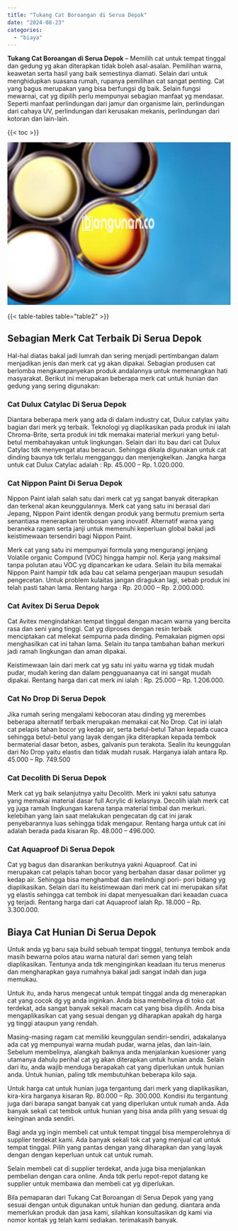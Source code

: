 ```yaml
---
title: "Tukang Cat Boroangan di Serua Depok"
date: "2024-08-23"
categories: 
  - "biaya"
---
```


**Tukang Cat Boroangan di Serua Depok** – Memilih cat untuk tempat tinggal dan gedung yg akan diterapkan tidak boleh asal-asalan. Pemilihan warna, keawetan serta hasil yang baik semestinya diamati. Selain dari untuk menghidupkan suasana rumah, rupanya pemilihan cat sangat penting. Cat yang bagus merupakan yang bisa berfungsi dg baik. Selain fungsi mewarnai, cat yg dipilih perlu mempunyai sebagian manfaat yg mendasar. Seperti manfaat perlindungan dari jamur dan organisme lain, perlindungan dari cahaya UV, perlindungan dari kerusakan mekanis, perlindungan dari kotoran dan lain-lain.

{{< toc >}}

![Tukang Cat Boroangan di Serua Depok](/images/jasa-cat-murah37.png)

{{< table-tables table="table2" >}}

## Sebagian Merk Cat Terbaik Di Serua Depok

Hal-hal diatas bakal jadi lumrah dan sering menjadi pertimbangan dalam menjadikan jenis dan merk cat yg akan dipakai. Sebagian produsen cat berlomba mengkampanyekan produk andalannya untuk memenangkan hati masyarakat. Berikut ini merupakan beberapa merk cat untuk hunian dan gedung yang sering digunakan:

### Cat Dulux Catylac Di Serua Depok

Diantara beberapa merk yang ada di dalam industry cat, Dulux catylax yaitu bagian dari merk yg terbaik. Teknologi yg diaplikasikan pada produk ini ialah Chroma-Brite, serta produk ini tdk memakai material merkuri yang betul-betul membahayakan untuk lingkungan. Selain dari itu bau dari cat Dulux Catylac tdk menyengat atau beracun. Sehingga dikala digunakan untuk cat dinding baunya tdk terlalu mengganggu dan menjengkelkan. Jangka harga untuk cat Dulux Catylac adalah : Rp. 45.000 – Rp. 1.020.000.

### Cat Nippon Paint Di Serua Depok

Nippon Paint ialah salah satu dari merk cat yg sangat banyak diterapkan dan terkenal akan keunggulannya. Merk cat yang satu ini berasal dari Jepang, Nippon Paint identik dengan produk yang bermutu premium serta senantiasa menerapkan terobosan yang inovatif. Alternatif warna yang beraneka ragam serta janji untuk memenuhi keperluan global bakal jadi keistimewaan tersendiri bagi Nippon Paint.

Merk cat yang satu ini mempunyai formula yang mengurangi jenjang Volatile organic Compund (VOC) hingga hampir nol. Kerja yang maksimal tanpa polutan atau VOC yg dipancarkan ke udara. Selain itu bila memakai Nippon Paint hampir tdk ada bau cat selama pengerjaan maupun sesudah pengecetan. Untuk problem kulaitas jangan diragukan lagi, sebab produk ini telah pasti tahan lama. Rentang harga : Rp. 20.000 – Rp. 2.000.000.

### Cat Avitex Di Serua Depok

Cat Avitex mengindahkan tempat tinggal dengan macam warna yang bercita rasa dan seni yang tinggi. Cat yg diproses dengan resin terbaik menciptakan cat melekat sempurna pada dinding. Pemakaian pigmen opsi menghasilkan cat ini tahan lama. Selain itu tanpa tambahan bahan merkuri jadi ramah lingkungan dan aman dipakai.

Keistimewaan lain dari merk cat yg satu ini yaitu warna yg tidak mudah pudar, mudah kering dan dalam pengguanaanya cat ini sangat mudah dipakai. Rentang harga dari cat merk ini ialah : Rp. 25.000 – Rp. 1.206.000.

### Cat No Drop Di Serua Depok

Jika rumah sering mengalami kebocoran atau dinding yg merembes beberapa alternatif terbaik merupakan memakai cat No Drop. Cat ini ialah cat pelapis tahan bocor yg kedap air, serta betul-betul Tahan kepada cuaca sehingga betul-betul yang layak dengan jika diterapkan kepada tembok bermaterial dasar beton, asbes, galvanis pun terakota. Sealin itu keunggulan dari No Drop yaitu elastis dan tidak mudah rusak. Harganya ialah antara Rp. 45.000 – Rp. 749.500

### Cat Decolith Di Serua Depok

Merk cat yg baik selanjutnya yaitu Decolith. Merk ini yakni satu satunya yang memakai material dasar full Acrylic di kelasnya. Decolih ialah merk cat yg juga ramah lingkungan karena tanpa material timbal dan merkuri. kelebihan yang lain saat melakukan pengecatan dg cat ini jarak penyebarannya luas sehingga tidak mengapur. Rentang harga untuk cat ini adalah berada pada kisaran Rp. 48.000 – 496.000.

### Cat Aquaproof Di Serua Depok

Cat yg bagus dan disarankan berikutnya yakni Aquaproof. Cat ini merupakan cat pelapis tahan bocor yang berbahan dasar dasar polimer yg kedap air. Sehingga bisa menghambat dan melindungi pori- pori bidang yg diaplikasikan. Selain dari itu keistimewaan dari merk cat ini merupakan sifat yg elastis sehingga cat tembok ini dapat menyesuaikan dari keaadan cuaca yg terjadi. Rentang harga dari cat Aquaproof ialah Rp. 18.000 – Rp. 3.300.000.

## Biaya Cat Hunian Di Serua Depok

Untuk anda yg baru saja build sebuah tempat tinggal, tentunya tembok anda masih bewarna polos atau warna natural dari semen yang telah diaplikasikan. Tentunya anda tdk menginginkan keadaan itu terus menerus dan mengharapkan gaya rumahnya bakal jadi sangat indah dan juga memukau.

Untuk itu, anda harus mengecat untuk tempat tinggal anda dg menerapkan cat yang cocok dg yg anda inginkan. Anda bisa membelinya di toko cat terdekat, ada sangat banyak sekali macam cat yang bisa dipilih. Anda bisa mengaplikasikan cat yang sesuai dengan yg diharapkan apakah dg harga yg tinggi ataupun yang rendah.

Masing-masing ragam cat memiliki keunggulan sendiri-sendiri, adakalanya ada cat yg mempunyai warna mudah pudar, warna jelas, dan lain-lain. Sebelum membelinya, alangkah baiknya anda menjalankan kuesioner yang utamanya dahulu perihal cat yg akan diterapkan untuk hunian anda. Selain dari itu, anda wajib menduga berapakah cat yang diperlukan untuk hunian anda. Untuk hunian, paling tdk membutuhkan beberapa kilo saja.

Untuk harga cat untuk hunian juga tergantung dari merk yang diaplikasikan, kira-kira harganya kisaran Rp. 80.000 – Rp. 300.000. Kondisi itu tergantung juga dari barapa sangat banyak cat yang diperlukan untuk rumah anda. Ada banyak sekali cat tembok untuk hunian yang bisa anda pilih yang sesuai dg keinginan anda sendiri.

Bagi anda yg ingin membeli cat untuk tempat tinggal bisa memperolehnya di supplier terdekat kami. Ada banyak sekali tok cat yang menjual cat untuk tempat tinggal. Pilih yang pantas dengan yang diharapkan dan yang layak dengan dengan keperluan untuk cat untuk rumah.

Selain membeli cat di supplier terdekat, anda juga bisa menjalankan pembelian dengan cara online. Anda tdk perlu repot-repot datang ke supplier untuk membawa dan membeli cat yg diperlukan.

Bila pemaparan dari Tukang Cat Boroangan di Serua Depok yang yang sesuai dengan untuk digunakan untuk hunian dan gedung. diantara anda memerlukan produk dan jasa kami, silahkan konsultasikan dg kami via nomor kontak yg telah kami sediakan. terimakasih banyak.
